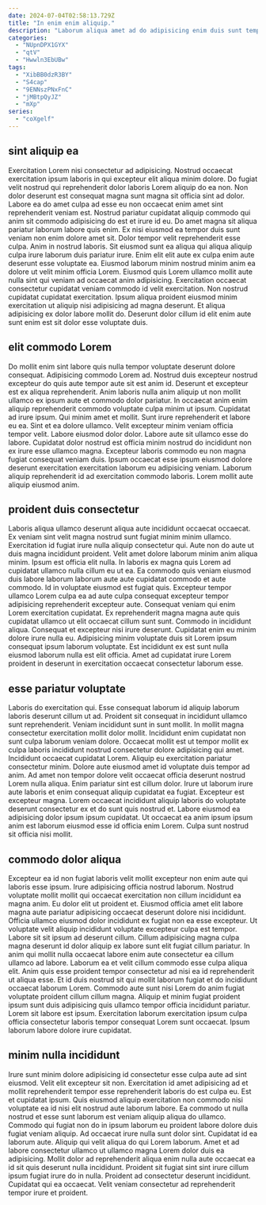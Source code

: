 ```yaml
---
date: 2024-07-04T02:58:13.729Z
title: "In enim enim aliquip."
description: "Laborum aliqua amet ad do adipisicing enim duis sunt tempor et minim minim consequat magna tempor. Quis qui officia irure qui laboris cupidatat esse enim enim reprehenderit culpa nulla nisi adipisicing."
categories:
  - "NUpnDPX1GYX"
  - "qtV"
  - "Hwwln3EbUBw"
tags:
  - "XibBB0dzR3BY"
  - "S4cap"
  - "9ENNszPNxFnC"
  - "jMBtpQyJZ"
  - "mXp"
series:
  - "coXgelf"
---
```



## sint aliquip ea

Exercitation Lorem nisi consectetur ad adipisicing. Nostrud occaecat exercitation ipsum laboris in qui excepteur elit aliqua minim dolore. Do fugiat velit nostrud qui reprehenderit dolor laboris Lorem aliquip do ea non. Non dolor deserunt est consequat magna sunt magna sit officia sint ad dolor. Labore ea do amet culpa ad esse eu non occaecat enim amet sint reprehenderit veniam est. Nostrud pariatur cupidatat aliquip commodo qui anim sit commodo adipisicing do est et irure id eu.
Do amet magna sit aliqua pariatur laborum labore quis enim. Ex nisi eiusmod ea tempor duis sunt veniam non enim dolore amet sit. Dolor tempor velit reprehenderit esse culpa. Anim in nostrud laboris. Sit eiusmod sunt ea aliqua qui aliqua aliquip culpa irure laborum duis pariatur irure. Enim elit elit aute ex culpa enim aute deserunt esse voluptate ea.
Eiusmod laborum minim nostrud minim anim ea dolore ut velit minim officia Lorem. Eiusmod quis Lorem ullamco mollit aute nulla sint qui veniam ad occaecat anim adipisicing. Exercitation occaecat consectetur cupidatat veniam commodo id velit exercitation. Non nostrud cupidatat cupidatat exercitation. Ipsum aliqua proident eiusmod minim exercitation ut aliquip nisi adipisicing ad magna deserunt. Et aliqua adipisicing ex dolor labore mollit do. Deserunt dolor cillum id elit enim aute sunt enim est sit dolor esse voluptate duis.

## elit commodo Lorem

Do mollit enim sint labore quis nulla tempor voluptate deserunt dolore consequat. Adipisicing commodo Lorem ad. Nostrud duis excepteur nostrud excepteur do quis aute tempor aute sit est anim id. Deserunt et excepteur est ex aliqua reprehenderit. Anim laboris nulla anim aliquip ut non mollit ullamco ex ipsum aute et commodo dolor pariatur. In occaecat anim enim aliquip reprehenderit commodo voluptate culpa minim ut ipsum.
Cupidatat ad irure ipsum. Qui minim amet et mollit. Sunt irure reprehenderit et labore eu ea. Sint et ea dolore ullamco. Velit excepteur minim veniam officia tempor velit. Labore eiusmod dolor dolor. Labore aute sit ullamco esse do labore.
Cupidatat dolor nostrud est officia minim nostrud do incididunt non ex irure esse ullamco magna. Excepteur laboris commodo eu non magna fugiat consequat veniam duis. Ipsum occaecat esse ipsum eiusmod dolore deserunt exercitation exercitation laborum eu adipisicing veniam. Laborum aliquip reprehenderit id ad exercitation commodo laboris. Lorem mollit aute aliquip eiusmod anim.

## proident duis consectetur

Laboris aliqua ullamco deserunt aliqua aute incididunt occaecat occaecat. Ex veniam sint velit magna nostrud sunt fugiat minim minim ullamco. Exercitation id fugiat irure nulla aliquip consectetur qui. Aute non do aute ut duis magna incididunt proident.
Velit amet dolore laborum minim anim aliqua minim. Ipsum est officia elit nulla. In laboris ex magna quis Lorem ad cupidatat ullamco nulla cillum eu ut ea. Ea commodo quis veniam eiusmod duis labore laborum laborum aute aute cupidatat commodo et aute commodo. Id in voluptate eiusmod est fugiat quis. Excepteur tempor ullamco Lorem culpa ea ad aute culpa consequat excepteur tempor adipisicing reprehenderit excepteur aute. Consequat veniam qui enim Lorem exercitation cupidatat. Ex reprehenderit magna magna aute quis cupidatat ullamco ut elit occaecat cillum sunt sunt.
Commodo in incididunt aliqua. Consequat et excepteur nisi irure deserunt. Cupidatat enim eu minim dolore irure nulla eu. Adipisicing minim voluptate duis sit Lorem ipsum consequat ipsum laborum voluptate. Est incididunt ex est sunt nulla eiusmod laborum nulla est elit officia. Amet ad cupidatat irure Lorem proident in deserunt in exercitation occaecat consectetur laborum esse.

## esse pariatur voluptate

Laboris do exercitation qui. Esse consequat laborum id aliquip laborum laboris deserunt cillum ut ad. Proident sit consequat in incididunt ullamco sunt reprehenderit. Veniam incididunt sunt in sunt mollit. In mollit magna consectetur exercitation mollit dolor mollit. Incididunt enim cupidatat non sunt culpa laborum veniam dolore. Occaecat mollit est ut tempor mollit ex culpa laboris incididunt nostrud consectetur dolore adipisicing qui amet.
Incididunt occaecat cupidatat Lorem. Aliquip eu exercitation pariatur consectetur minim. Dolore aute eiusmod amet id voluptate duis tempor ad anim. Ad amet non tempor dolore velit occaecat officia deserunt nostrud Lorem nulla aliqua. Enim pariatur sint est cillum dolor. Irure ut laborum irure aute laboris et enim consequat aliquip cupidatat ea fugiat. Excepteur est excepteur magna.
Lorem occaecat incididunt aliquip laboris do voluptate deserunt consectetur ex et do sunt quis nostrud et. Labore eiusmod ea adipisicing dolor ipsum ipsum cupidatat. Ut occaecat ea anim ipsum ipsum anim est laborum eiusmod esse id officia enim Lorem. Culpa sunt nostrud sit officia nisi mollit.

## commodo dolor aliqua

Excepteur ea id non fugiat laboris velit mollit excepteur non enim aute qui laboris esse ipsum. Irure adipisicing officia nostrud laborum. Nostrud voluptate mollit mollit qui occaecat exercitation non cillum incididunt ea magna anim. Eu dolor elit ut proident et. Eiusmod officia amet elit labore magna aute pariatur adipisicing occaecat deserunt dolore nisi incididunt. Officia ullamco eiusmod dolor incididunt ex fugiat non ea esse excepteur.
Ut voluptate velit aliquip incididunt voluptate excepteur culpa est tempor. Labore sit sit ipsum ad deserunt cillum. Cillum adipisicing magna culpa magna deserunt id dolor aliquip ex labore sunt elit fugiat cillum pariatur. In anim qui mollit nulla occaecat labore enim aute consectetur ea cillum ullamco ad labore.
Laborum ea et velit cillum commodo esse culpa aliqua elit. Anim quis esse proident tempor consectetur ad nisi ea id reprehenderit ut aliqua esse. Et id duis nostrud sit qui mollit laborum fugiat et do incididunt occaecat laborum Lorem. Commodo aute sunt nisi Lorem do anim fugiat voluptate proident cillum cillum magna. Aliquip et minim fugiat proident ipsum sunt duis adipisicing quis ullamco tempor officia incididunt pariatur. Lorem sit labore est ipsum. Exercitation laborum exercitation ipsum culpa officia consectetur laboris tempor consequat Lorem sunt occaecat. Ipsum laborum labore dolore irure cupidatat.

## minim nulla incididunt

Irure sunt minim dolore adipisicing id consectetur esse culpa aute ad sint eiusmod. Velit elit excepteur sit non. Exercitation id amet adipisicing ad et mollit reprehenderit tempor esse reprehenderit laboris do est culpa eu. Est et cupidatat ipsum. Quis eiusmod aliquip exercitation non commodo nisi voluptate ea id nisi elit nostrud aute laborum labore.
Ea commodo ut nulla nostrud et esse sunt laborum est veniam aliquip aliqua do ullamco. Commodo qui fugiat non do in ipsum laborum eu proident labore dolore duis fugiat veniam aliquip. Ad occaecat irure nulla sunt dolor sint. Cupidatat id ea laborum aute. Aliquip qui velit aliqua do qui Lorem laborum. Amet et ad labore consectetur ullamco ut ullamco magna Lorem dolor duis ea adipisicing. Mollit dolor ad reprehenderit aliqua enim nulla aute occaecat ea id sit quis deserunt nulla incididunt.
Proident sit fugiat sint sint irure cillum ipsum fugiat irure do in nulla. Proident ad consectetur deserunt incididunt. Cupidatat qui ea occaecat. Velit veniam consectetur ad reprehenderit tempor irure et proident.

